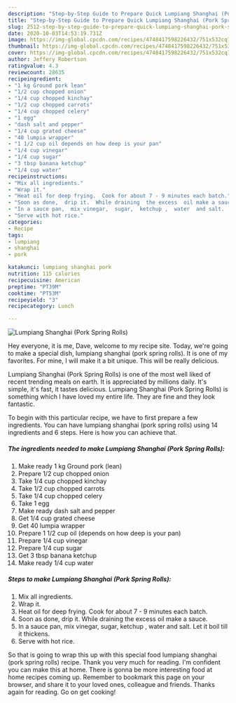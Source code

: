 ```yaml
---
description: "Step-by-Step Guide to Prepare Quick Lumpiang Shanghai (Pork Spring Rolls)"
title: "Step-by-Step Guide to Prepare Quick Lumpiang Shanghai (Pork Spring Rolls)"
slug: 2512-step-by-step-guide-to-prepare-quick-lumpiang-shanghai-pork-spring-rolls
date: 2020-10-03T14:53:19.731Z
image: https://img-global.cpcdn.com/recipes/4748417598226432/751x532cq70/lumpiang-shanghai-pork-spring-rolls-recipe-main-photo.jpg
thumbnail: https://img-global.cpcdn.com/recipes/4748417598226432/751x532cq70/lumpiang-shanghai-pork-spring-rolls-recipe-main-photo.jpg
cover: https://img-global.cpcdn.com/recipes/4748417598226432/751x532cq70/lumpiang-shanghai-pork-spring-rolls-recipe-main-photo.jpg
author: Jeffery Robertson
ratingvalue: 4.3
reviewcount: 28635
recipeingredient:
- "1 kg Ground pork lean"
- "1/2 cup chopped onion"
- "1/4 cup chopped kinchay"
- "1/2 cup chopped carrots"
- "1/4 cup chopped celery"
- "1 egg"
- "dash salt and pepper"
- "1/4 cup grated cheese"
- "40 lumpia wrapper"
- "1 1/2 cup oil depends on how deep is your pan"
- "1/4 cup vinegar"
- "1/4 cup sugar"
- "3 tbsp banana ketchup"
- "1/4 cup water"
recipeinstructions:
- "Mix all ingredients."
- "Wrap it."
- "Heat oil for deep frying.  Cook for about 7 - 9 minutes each batch."
- "Soon as done,  drip it.  While draining  the excess  oil make a sauce."
- "In a sauce pan,  mix vinegar,  sugar,  ketchup ,  water  and salt.  Let it boil till it thickens."
- "Serve with hot rice."
categories:
- Recipe
tags:
- lumpiang
- shanghai
- pork

katakunci: lumpiang shanghai pork 
nutrition: 115 calories
recipecuisine: American
preptime: "PT39M"
cooktime: "PT53M"
recipeyield: "3"
recipecategory: Lunch

---
```



![Lumpiang Shanghai (Pork Spring Rolls)](https://img-global.cpcdn.com/recipes/4748417598226432/751x532cq70/lumpiang-shanghai-pork-spring-rolls-recipe-main-photo.jpg)

Hey everyone, it is me, Dave, welcome to my recipe site. Today, we're going to make a special dish, lumpiang shanghai (pork spring rolls). It is one of my favorites. For mine, I will make it a bit unique. This will be really delicious.

Lumpiang Shanghai (Pork Spring Rolls) is one of the most well liked of recent trending meals on earth. It is appreciated by millions daily. It's simple, it's fast, it tastes delicious. Lumpiang Shanghai (Pork Spring Rolls) is something which I have loved my entire life. They are fine and they look fantastic.




To begin with this particular recipe, we have to first prepare a few ingredients. You can have lumpiang shanghai (pork spring rolls) using 14 ingredients and 6 steps. Here is how you can achieve that.

<!--inarticleads1-->

##### The ingredients needed to make Lumpiang Shanghai (Pork Spring Rolls):

1. Make ready 1 kg Ground pork (lean)
1. Prepare 1/2 cup chopped onion
1. Take 1/4 cup chopped kinchay
1. Take 1/2 cup chopped carrots
1. Take 1/4 cup chopped celery
1. Take 1 egg
1. Make ready dash salt and pepper
1. Get 1/4 cup grated cheese
1. Get 40 lumpia wrapper
1. Prepare 1 1/2 cup oil (depends on how deep is your pan)
1. Prepare 1/4 cup vinegar
1. Prepare 1/4 cup sugar
1. Get 3 tbsp banana ketchup
1. Make ready 1/4 cup water




<!--inarticleads2-->

##### Steps to make Lumpiang Shanghai (Pork Spring Rolls):

1. Mix all ingredients.
1. Wrap it.
1. Heat oil for deep frying.  Cook for about 7 - 9 minutes each batch.
1. Soon as done,  drip it.  While draining  the excess  oil make a sauce.
1. In a sauce pan,  mix vinegar,  sugar,  ketchup ,  water  and salt.  Let it boil till it thickens.
1. Serve with hot rice.




So that is going to wrap this up with this special food lumpiang shanghai (pork spring rolls) recipe. Thank you very much for reading. I'm confident you can make this at home. There is gonna be more interesting food at home recipes coming up. Remember to bookmark this page on your browser, and share it to your loved ones, colleague and friends. Thanks again for reading. Go on get cooking!
